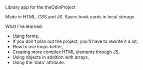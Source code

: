  Library app for the theOdinProject

 Made in HTML, CSS and JS. 
 Saves book cards in local storage.

 What I've learned: 
 - Using forms,
 - If you don't plan out the project, you'll have to rewrite it a lot,
 - How to use loops better,
 - Creating more complex HTML elements through JS,
 - Using objects in addition with arrays,
 - Using the 'data' attribute.
